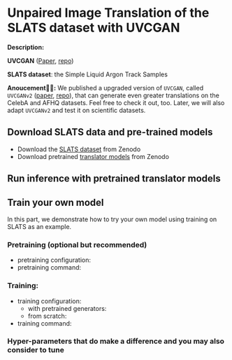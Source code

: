 # Unpaired Image Translation of the SLATS dataset with UVCGAN

**Description:**

**UVCGAN** ([Paper](https://openaccess.thecvf.com/content/WACV2023/html/Torbunov_UVCGAN_UNet_Vision_Transformer_Cycle-Consistent_GAN_for_Unpaired_Image-to-Image_Translation_WACV_2023_paper.html), [repo](https://github.com/LS4GAN/uvcgan))

**SLATS dataset**: the Simple Liquid Argon Track Samples 

**Anoucement:tada::tada::** We published a upgraded version of `UVCGAN`, called `UVCGANv2` ([paper](https://arxiv.org/abs/2303.16280), [repo](https://github.com/LS4GAN/uvcgan2)), that can generate even greater translations on the CelebA and AFHQ datasets. Feel free to check it out, too. Later, we will also adapt `UVCGANv2` and test it on scientific datasets.

## Download SLATS data and pre-trained models
- Download the [SLATS dataset](https://zenodo.org/record/7809108#.ZDQ9AHbMK3A) from Zenodo
- Download pretrained [translator models](https://zenodo.org/deposit/7809460#) from Zenodo

## Run inference with pretrained translator models

## Train your own model
In this part, we demonstrate how to try your own model using training on SLATS as an example. 

### Pretraining (optional but recommended)
- pretraining configuration: 
- pretraining command:

### Training:
- training configuration:
  - with pretrained generators:
  - from scratch:
- training command:

### Hyper-parameters that do make a difference and you may also consider to tune
